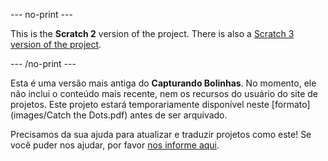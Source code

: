 --- no-print ---

This is the **Scratch 2** version of the project. There is also a [Scratch 3 version of the project](https://projects.raspberrypi.org/pt-BR/projects/catch-the-dots).

--- /no-print ---

Esta é uma versão mais antiga do **Capturando Bolinhas**. No momento, ele não inclui o conteúdo mais recente, nem os recursos do usuário do site de projetos. Este projeto estará temporariamente disponível neste [formato](images/Catch the Dots.pdf) antes de ser arquivado. 

Precisamos da sua ajuda para atualizar e traduzir projetos como este! Se você puder nos ajudar, por favor [nos informe aqui](https://rpf.io/translators). 
